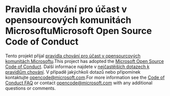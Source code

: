 # <a name="microsoft-open-source-code-of-conduct"></a><span data-ttu-id="16000-101">Pravidla chování pro účast v opensourcových komunitách Microsoftu</span><span class="sxs-lookup"><span data-stu-id="16000-101">Microsoft Open Source Code of Conduct</span></span>

<span data-ttu-id="16000-102">Tento projekt přijal [pravidla chování pro účast v opensourcových komunitách Microsoftu](https://opensource.microsoft.com/codeofconduct/).</span><span class="sxs-lookup"><span data-stu-id="16000-102">This project has adopted the [Microsoft Open Source Code of Conduct](https://opensource.microsoft.com/codeofconduct/).</span></span>
<span data-ttu-id="16000-103">Další informace najdete v [nejčastějších dotazech k pravidlům chování](https://opensource.microsoft.com/codeofconduct/faq/). V případě jakýchkoli dotazů nebo připomínek kontaktujte [opencode@microsoft.com](mailto:opencode@microsoft.com).</span><span class="sxs-lookup"><span data-stu-id="16000-103">For more information see the [Code of Conduct FAQ](https://opensource.microsoft.com/codeofconduct/faq/) or contact [opencode@microsoft.com](mailto:opencode@microsoft.com) with any additional questions or comments.</span></span>
